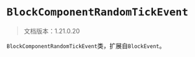 # `BlockComponentRandomTickEvent`

> 文档版本：1.21.0.20

`BlockComponentRandomTickEvent`类，扩展自`BlockEvent`。
